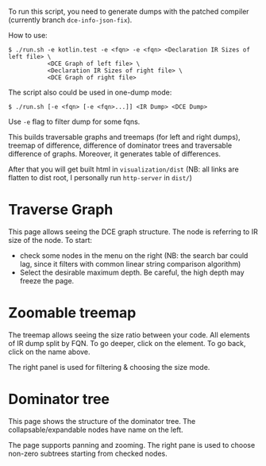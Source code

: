 To run this script, you need to generate dumps with the patched compiler (currently branch `dce-info-json-fix`).

How to use:

```shell
$ ./run.sh -e kotlin.test -e <fqn> -e <fqn> <Declaration IR Sizes of left file> \
           <DCE Graph of left file> \
           <Declaration IR Sizes of right file> \
           <DCE Graph of right file>
```

The script also could be used in one-dump mode:

```shell
$ ./run.sh [-e <fqn> [-e <fqn>...]] <IR Dump> <DCE Dump>
```

Use `-e` flag to filter dump for some fqns.

This builds traversable graphs and treemaps (for left and right dumps), treemap of difference,
difference of dominator trees and traversable difference of graphs. Moreover, it generates table of differences.

After that you will get built html in `visualization/dist` (NB: all links are flatten to dist root, I personally
run `http-server` in `dist/`)

# Traverse Graph

This page allows seeing the DCE graph structure.
The node is referring to IR size of the node.
To start:

* check some nodes in the menu on the right (NB: the search bar could
  lag, since it filters with common linear string comparison algorithm)
* Select the desirable maximum depth. Be careful, the high depth may freeze the page.

# Zoomable treemap

The treemap allows seeing the size ratio between your code. All elements of IR dump split by FQN. To go deeper, click on
the element. To go back, click on the name above.

The right panel is used for filtering & choosing the size mode.

# Dominator tree

This page shows the structure of the dominator tree. The collapsable/expandable nodes have name on the left.

The page supports panning and zooming. The right pane is used to choose non-zero subtrees starting from checked nodes.

